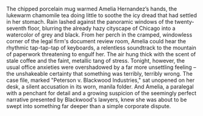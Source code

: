 The chipped porcelain mug warmed Amelia Hernandez’s hands, the lukewarm chamomile tea doing little to soothe the icy dread that had settled in her stomach.  Rain lashed against the panoramic windows of the twenty-seventh floor, blurring the already hazy cityscape of Chicago into a watercolor of grey and black.  From her perch in the cramped, windowless corner of the legal firm's document review room, Amelia could hear the rhythmic tap-tap-tap of keyboards, a relentless soundtrack to the mountain of paperwork threatening to engulf her.  The air hung thick with the scent of stale coffee and the faint, metallic tang of stress.  Tonight, however, the usual office anxieties were overshadowed by a far more unsettling feeling – the unshakeable certainty that something was terribly, terribly wrong.  The case file, marked "Peterson v. Blackwood Industries," sat unopened on her desk, a silent accusation in its worn, manila folder.  And Amelia, a paralegal with a penchant for detail and a growing suspicion of the seemingly perfect narrative presented by Blackwood's lawyers, knew she was about to be swept into something far deeper than a simple corporate dispute.
